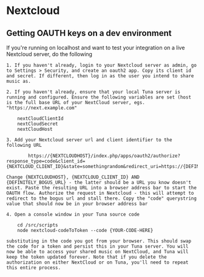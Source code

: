 # Nextcloud

## Getting OAUTH keys on a dev environment

If you're running on localhost and want to test your integration on a live Nextcloud server, do the following

    1. If you haven't already, login to your Nextcloud server as admin, go to Settings > Security, and create an oauth2 app. Copy its client id and secret. If different, then log in as the user you intend to share music as. 

    2. If you haven't already, ensure that your local Tuna server is running and configured. Ensure the following variables are set (host is the full base URL of your NextCloud server, egs. "https://next.example.com"

        nextCloudClientId
        nextCloudSecret
        nextCloudHost

    3. Add your Nextcloud server url and client identifier to the following URL

            https://{NEXTCLOUDHOST}/index.php/apps/oauth2/authorize?response_type=code&client_id={NEXTCLOUD_CLIENT_ID}&state=somethingrandom&redirect_uri=https://{DEFINITELY_BOGUS_URL}

    Change {NEXTCLOUDHOST}, {NEXTCLOUD_CLIENT_ID} AND {DEFINITELY_BOGUS_URL} - the latter should be a URL you know doesn't exist. Paste the resulting URL into a browser address bar to start the OAUTH flow. Authorize the request in Nextcloud - this will attempt to redirect to the bogus url and stall there. Copy the "code" querystring value that should now be in your browser address bar

    4. Open a console window in your Tuna source code 

        cd /src/scripts
        node nextcloud-codeToToken --code {YOUR-CODE-HERE}

    substituting in the code you got from your browser. This should swap the code for a token and persist this in your Tuna server. You will now be able to access your shared music on NextCloud, and Tuna will keep the token updated forever. Note that if you delete the authorization on either NextCloud or on Tuna, you'll need to repeat this entire process.


